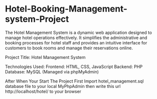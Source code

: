 # Hotel-Booking-Management-system-Project
The Hotel Management System is a dynamic web application designed to manage hotel operations effectively. It simplifies the administrative and booking processes for hotel staff and provides an intuitive interface for customers to book rooms and manage their reservations online.

Project Title: Hotel Management System

Technologies Used:
Frontend: HTML, CSS, JavaScript
Backend: PHP
Database: MySQL (Managed via phpMyAdmin)

After When Your Start The Project
First Import hotel_management.sql database file to your local MyPhpAdmin
then write this url http://localhost/hotel/ to your browser
